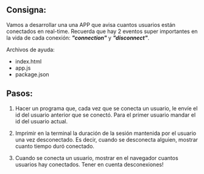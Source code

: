 Consigna: 
-----
Vamos a desarrollar una una APP que avisa cuantos usuarios están conectados en real-time. Recuerda que hay 2 eventos super importantes en la vida de cada conexión: ***"connection"*** y ***"disconnect"***.

Archivos de ayuda: 
* index.html 
* app.js
* package.json

Pasos:
---
1. Hacer un programa que, cada vez que se conecta un usuario, le envíe el id del usuario anterior que se conectó. Para el primer usuario mandar el id del usuario actual.

2. Imprimir en la terminal la duración de la sesión mantenida por el usuario una vez desconectado. Es decir, cuando se desconecta alguien, mostrar cuanto tiempo duró conectado.

3. Cuando se conecta un usuario, mostrar en el navegador cuantos usuarios hay conectados. Tener en cuenta desconexiones!